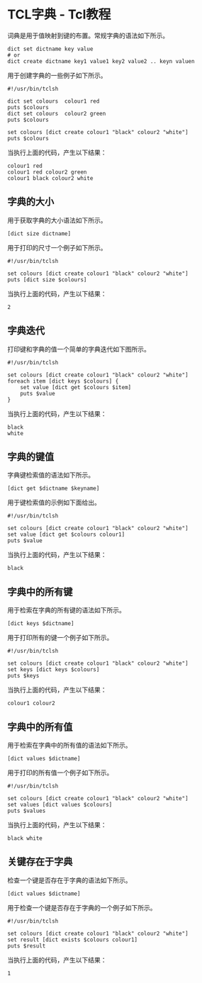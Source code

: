 # TCL字典 - Tcl教程

词典是用于值映射到键的布置。常规字典的语法如下所示。

```
dict set dictname key value
# or 
dict create dictname key1 value1 key2 value2 .. keyn valuen

```

用于创建字典的一些例子如下所示。

```
#!/usr/bin/tclsh

dict set colours  colour1 red 
puts $colours
dict set colours  colour2 green
puts $colours

set colours [dict create colour1 "black" colour2 "white"]
puts $colours

```

当执行上面的代码，产生以下结果：

```
colour1 red
colour1 red colour2 green
colour1 black colour2 white

```

## 字典的大小

用于获取字典的大小语法如下所示。

```
[dict size dictname]

```

用于打印的尺寸一个例子如下所示。

```
#!/usr/bin/tclsh

set colours [dict create colour1 "black" colour2 "white"]
puts [dict size $colours]

```

当执行上面的代码，产生以下结果：

```
2

```

## 字典迭代

打印键和字典的值一个简单的字典迭代如下图所示。

```
#!/usr/bin/tclsh

set colours [dict create colour1 "black" colour2 "white"]
foreach item [dict keys $colours] {
    set value [dict get $colours $item]
    puts $value
}

```

当执行上面的代码，产生以下结果：

```
black
white

```

## 字典的键值

字典键检索值的语法如下所示。

```
[dict get $dictname $keyname]

```

用于键检索值的示例如下面给出。

```
#!/usr/bin/tclsh

set colours [dict create colour1 "black" colour2 "white"]
set value [dict get $colours colour1]
puts $value

```

当执行上面的代码，产生以下结果：

```
black

```

## 字典中的所有键

用于检索在字典的所有键的语法如下所示。

```
[dict keys $dictname]

```

用于打印所有的键一个例子如下所示。

```
#!/usr/bin/tclsh

set colours [dict create colour1 "black" colour2 "white"]
set keys [dict keys $colours]
puts $keys

```

当执行上面的代码，产生以下结果：

```
colour1 colour2

```

## 字典中的所有值

用于检索在字典中的所有值的语法如下所示。

```
[dict values $dictname]

```

用于打印的所有值一个例子如下所示。

```
#!/usr/bin/tclsh

set colours [dict create colour1 "black" colour2 "white"]
set values [dict values $colours]
puts $values

```

当执行上面的代码，产生以下结果：

```
black white

```

## 关键存在于字典

检查一个键是否存在于字典的语法如下所示。

```
[dict values $dictname]

```

用于检查一个键是否存在于字典的一个例子如下所示。

```
#!/usr/bin/tclsh

set colours [dict create colour1 "black" colour2 "white"]
set result [dict exists $colours colour1]
puts $result

```

当执行上面的代码，产生以下结果：

```
1
```

 